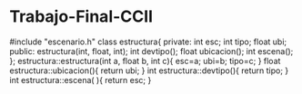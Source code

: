 # Trabajo-Final-CCII
#include "escenario.h"
class estructura{
    private:
        int esc;
        int tipo;
        float ubi;
    public:
        estructura(int, float, int);
        int devtipo();
        float ubicacion();
        int escena();
};
estructura::estructura(int a, float b, int c){
    esc=a;
    ubi=b;
    tipo=c;
}
float estructura::ubicacion(){
    return ubi;
}
int estructura::devtipo(){
    return tipo;
}
int estructura::escena( ){
    return esc;
}
